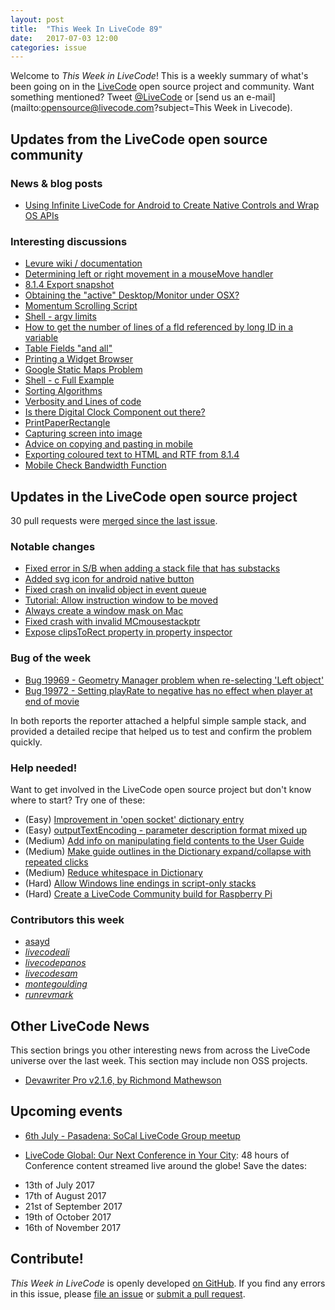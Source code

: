 ```yaml
---
layout: post
title:  "This Week In LiveCode 89"
date:   2017-07-03 12:00
categories: issue
---
```


Welcome to *This Week in LiveCode*!  This is a weekly summary of what's been
going on in the [LiveCode](https://livecode.com/) open source project and
community.  Want something mentioned?  Tweet
[@LiveCode](https://twitter.com/LiveCode) or
[send us an e-mail](mailto:opensource@livecode.com?subject=This Week in Livecode).

## Updates from the LiveCode open source community


### News & blog posts

- [Using Infinite LiveCode for Android to Create Native Controls and Wrap OS APIs](https://livecode.com/using-infinite-livecode-for-android-to-create-native-controls-and-wrap-os-apis/)


### Interesting discussions

- [Levure wiki / documentation](https://www.mail-archive.com/use-livecode@lists.runrev.com/msg86221.html)
- [Determining left or right movement in a mouseMove handler](https://www.mail-archive.com/use-livecode@lists.runrev.com/msg86244.html)
- [8.1.4 Export snapshot](https://www.mail-archive.com/use-livecode@lists.runrev.com/msg86275.html)
- [Obtaining the "active" Desktop/Monitor under OSX?](https://www.mail-archive.com/use-livecode@lists.runrev.com/msg86285.html)
- [Momentum Scrolling Script](https://www.mail-archive.com/use-livecode@lists.runrev.com/msg86290.html)
- [Shell - argv limits](https://www.mail-archive.com/use-livecode@lists.runrev.com/msg86317.html)
- [How to get the number of lines of a fld referenced by long ID in a variable](https://www.mail-archive.com/use-livecode@lists.runrev.com/msg86326.html)
- [Table Fields "and all"](https://www.mail-archive.com/use-livecode@lists.runrev.com/msg86333.html)
- [Printing a Widget Browser](https://www.mail-archive.com/use-livecode@lists.runrev.com/msg86364.html)
- [Google Static Maps Problem](https://www.mail-archive.com/use-livecode@lists.runrev.com/msg86384.html)
- [Shell - c Full Example](https://www.mail-archive.com/use-livecode@lists.runrev.com/msg86385.html)
- [Sorting Algorithms](https://www.mail-archive.com/use-livecode@lists.runrev.com/msg86388.html)
- [Verbosity and Lines of code](https://www.mail-archive.com/use-livecode@lists.runrev.com/msg86390.html)
- [Is there Digital Clock Component out there?](https://www.mail-archive.com/use-livecode@lists.runrev.com/msg86393.html)
- [PrintPaperRectangle](https://www.mail-archive.com/use-livecode@lists.runrev.com/msg86414.html)
- [Capturing screen into image](https://www.mail-archive.com/use-livecode@lists.runrev.com/msg86415.html)
- [Advice on copying and pasting in mobile](https://www.mail-archive.com/use-livecode@lists.runrev.com/msg86468.html)
- [Exporting coloured text to HTML and RTF from 8.1.4](https://www.mail-archive.com/use-livecode@lists.runrev.com/msg86469.html)
- [Mobile Check Bandwidth Function](https://www.mail-archive.com/use-livecode@lists.runrev.com/msg86488.html)

  
## Updates in the LiveCode open source project

30 pull requests were [merged since the last issue](https://github.com/search?utf8=✓&q=org%3Alivecode+is%3Apublic+is%3Apr+is%3Amerged+merged%3A2017-06-26..2017-07-02&type=Issues).

<!---
### New LiveCode releases

- [LiveCode 8.1.5 RC-2](https://downloads.livecode.com/livecode/#8_1_5)
--->


### Notable changes

- [Fixed error in S/B when adding a stack file that has substacks](https://github.com/livecode/livecode/pull/5648)
- [Added svg icon for android native button](https://github.com/livecode/livecode/pull/5644)
- [Fixed crash on invalid object in event queue](https://github.com/livecode/livecode/pull/5643)
- [Tutorial: Allow instruction window to be moved](https://github.com/livecode/livecode-ide/pull/1638)
- [Always create a window mask on Mac](https://github.com/livecode/livecode/pull/5638)
- [Fixed crash with invalid MCmousestackptr](https://github.com/livecode/livecode/pull/5630)
- [Expose clipsToRect property in property inspector](https://github.com/livecode/livecode-ide/pull/1632)

### Bug of the week

- [Bug 19969 - Geometry Manager problem when re-selecting 'Left object'](http://quality.livecode.com/show_bug.cgi?id=19969)
- [Bug 19972 - Setting playRate to negative has no effect when player at end of movie](http://quality.livecode.com/show_bug.cgi?id=19972)

In both reports the reporter attached a helpful simple sample stack, and provided a detailed recipe that helped us to test and confirm the problem quickly.

### Help needed!

Want to get involved in the LiveCode open source project but don't know where
to start?  Try one of these:

- (Easy) [Improvement in 'open socket' dictionary entry](http://quality.livecode.com/show_bug.cgi?id=19597)
- (Easy) [outputTextEncoding - parameter description format mixed up](http://quality.livecode.com/show_bug.cgi?id=19351)
- (Medium) [Add info on manipulating field contents to the User Guide](http://quality.livecode.com/show_bug.cgi?id=18990)
- (Medium) [Make guide outlines in the Dictionary expand/collapse with repeated clicks](http://quality.livecode.com/show_bug.cgi?id=18184)
- (Medium) [Reduce whitespace in Dictionary](http://quality.livecode.com/show_bug.cgi?id=18278)
- (Hard) [Allow Windows line endings in script-only stacks](http://quality.livecode.com/show_bug.cgi?id=17810)
- (Hard) [Create a LiveCode Community build for Raspberry Pi](http://forums.livecode.com/viewtopic.php?f=76&t=27912)

### Contributors this week

- [asayd](https://github.com/asayd)
- *[livecodeali](https://github.com/livecodeali)*
- *[livecodepanos](https://github.com/livecodepanos)*
- *[livecodesam](https://github.com/livecodesam)*
- *[montegoulding](https://github.com/montegoulding)*
- *[runrevmark](https://github.com/runrevmark)*


## Other LiveCode News

This section brings you other interesting news from across the LiveCode universe over the last week. This section may include non OSS projects.

- [Devawriter Pro v2.1.6, by Richmond Mathewson](http://forums.livecode.com/viewtopic.php?t=29439&p=155447#p155447)


## Upcoming events

* [6th July - Pasadena: SoCal LiveCode Group meetup](http://forums.livecode.com/viewtopic.php?f=50&t=29423)

* [LiveCode Global: Our Next Conference in Your City](https://livecode.com/livecode-global-our-next-conference-in-your-city/): 48 hours of Conference content streamed live around the globe! Save the dates:

- 13th of July 2017
- 17th of August 2017
- 21st of September 2017
- 19th of October 2017
- 16th of November 2017


## Contribute!

*This Week in LiveCode* is openly developed
[on GitHub](https://github.com/livecode/this-week-in-livecode).
If you find any errors in this issue, please
[file an issue](https://github.com/livecode/this-week-in-livecode/issues) or
[submit a pull request](https://github.com/livecode/this-week-in-livecode/pulls).
